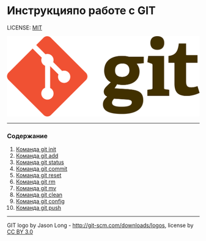 # Инструкцияпо работе с GIT

LICENSE: [MIT](./license.md)

![git-logo](./img/1920px-Git-logo.svg.png)

---
### Содержание 
1. [Команда git init](./init.md) 
2. [Команда git add](./add.md)
3. [Команда git status](./status.md) 
4. [Команда git commit](./commit.md)
5. [Команда git reset](./reset.md)
6. [Команда git rm](./rm.md)
7. [Команда git mv](./mv.md)
8. [Команда git clean](./clean.md)
9. [Команда git config](./config.md)
10. [Команда git push](./push.md)




---

GIT logo by Jason Long - http://git-scm.com/downloads/logos,
license by [CC BY 3.0](https://creativecommons.org/licenses/by/3.0/)